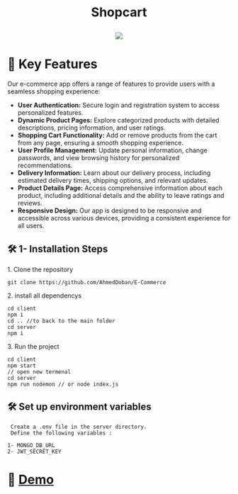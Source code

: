 # <p align="center" id="title">Shopcart</p>

<p align="center"><img src="https://github.com/AhmedDoban/E-Commerce/assets/73547094/eb25985d-a7e5-4c73-95cb-f69433d0a6f1"></p>

# 🧐 Key Features

Our e-commerce app offers a range of features to provide users with a seamless shopping experience:

- **User Authentication:** Secure login and registration system to access personalized features.
- **Dynamic Product Pages:** Explore categorized products with detailed descriptions, pricing information, and user ratings.
- **Shopping Cart Functionality:** Add or remove products from the cart from any page, ensuring a smooth shopping experience.
- **User Profile Management:** Update personal information, change passwords, and view browsing history for personalized recommendations.
- **Delivery Information:** Learn about our delivery process, including estimated delivery times, shipping options, and relevant updates.
- **Product Details Page:** Access comprehensive information about each product, including additional details and the ability to leave ratings and reviews.
- **Responsive Design:** Our app is designed to be responsive and accessible across various devices, providing a consistent experience for all users.

## 🛠️ 1- Installation Steps

<p>1. Clone the repository</p>

```
git clone https://github.com/AhmedDoban/E-Commerce
```

<p>2. install all dependencys</p>

```
cd client
npm i
cd .. //to back to the main folder
cd server
npm i
```

<p>3. Run the project</p>

```
cd client
npm start
// open new termenal
cd server
npm run nodemon // or node index.js
```

## 🛠️ Set up environment variables

```
 Create a .env file in the server directory.
 Define the following variables :

1- MONGO_DB_URL
2- JWT_SECRET_KEY
```
# 🚀 <a href="https://e-commerce-git-main-ahmeddoban.vercel.app/" > Demo </a>
